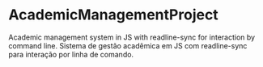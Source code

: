 # AcademicManagementProject
Academic management system in JS with readline-sync for interaction by command line.
Sistema de gestão acadêmica em JS com readline-sync para interação por linha de comando.
